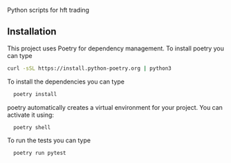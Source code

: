 Python scripts for hft trading

## Installation
This project uses Poetry for dependency management. To install poetry you can type
```bash
curl -sSL https://install.python-poetry.org | python3 
```

To install the dependencies you can type
```bash
  poetry install
```

poetry automatically creates a virtual environment for your project. You can activate it using:  
```bash
  poetry shell
```

To run the tests you can type
```bash
  poetry run pytest
```


